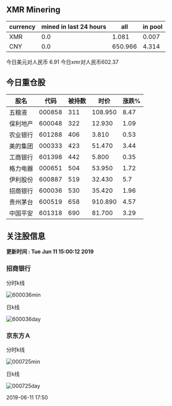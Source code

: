 ## XMR Minering

|currency|mined in last 24 hours|all|in pool|
|---|---|---|---|
|XMR|0.0|1.081|0.007|
|CNY|0.0|650.966|4.314|

今日美元对人民币 6.91	今日xmr对人民币602.37


## 今日重仓股 

|股名|代码|被持数|时价|涨跌%|
|---|---|---|---|---|
|五粮液|000858|311|108.950|8.47|
|保利地产|600048|322|12.930|1.09|
|农业银行|601288|406|3.810|0.53|
|美的集团|000333|423|51.470|3.44|
|工商银行|601398|442|5.800|0.35|
|格力电器|000651|504|53.950|1.72|
|伊利股份|600887|519|32.430|5.7|
|招商银行|600036|530|35.420|1.96|
|贵州茅台|600519|658|910.890|4.57|
|中国平安|601318|690|81.700|3.29|

## 关注股信息
**更新时间 : Tue Jun 11 15:00:12 2019**
### 招商银行 
分时k线

![600036min](http://image.sinajs.cn/newchart/min/n/sh600036.gif)

日k线

![600036day](http://image.sinajs.cn/newchart/daily/n/sh600036.gif)

### 京东方Ａ 
分时k线

![000725min](http://image.sinajs.cn/newchart/min/n/sz000725.gif)

日k线

![000725day](http://image.sinajs.cn/newchart/daily/n/sz000725.gif)

2019-06-11 17:50